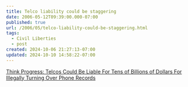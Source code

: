 ```yaml
---
title: Telco liability could be staggering
date: 2006-05-12T09:39:00.000-07:00
published: true
url: /2006/05/telco-liability-could-be-staggering.html
tags:
  - Civil Liberties
  - post
created: 2024-10-06 21:27:13-07:00
updated: 2024-10-10 14:58:22-07:00
---
```


[Think Progress: Telcos Could Be Liable For Tens of Billions of Dollars For Illegally Turning Over Phone Records](http://thinkprogress.org/2006/05/11/telcos-liable/ "Think Progress: Telcos Could Be Liable For Tens of Billions of Dollars For Illegally Turning Over Phone Records")